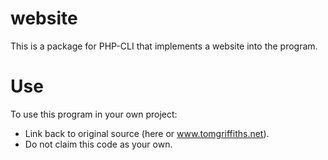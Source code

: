 # website
This is a package for PHP-CLI that implements a website into the program.

# Use
To use this program in your own project:
* Link back to original source (here or www.tomgriffiths.net).
* Do not claim this code as your own.

